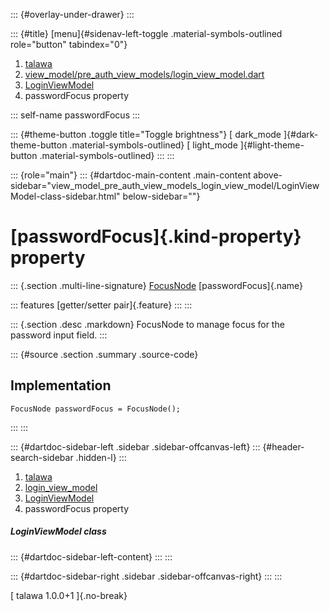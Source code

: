 ::: {#overlay-under-drawer}
:::

::: {#title}
[menu]{#sidenav-left-toggle .material-symbols-outlined role="button"
tabindex="0"}

1.  [talawa](../../index.html)
2.  [view_model/pre_auth_view_models/login_view_model.dart](../../view_model_pre_auth_view_models_login_view_model/)
3.  [LoginViewModel](../../view_model_pre_auth_view_models_login_view_model/LoginViewModel-class.html)
4.  passwordFocus property

::: self-name
passwordFocus
:::

::: {#theme-button .toggle title="Toggle brightness"}
[ dark_mode ]{#dark-theme-button .material-symbols-outlined} [
light_mode ]{#light-theme-button .material-symbols-outlined}
:::
:::

::: {role="main"}
::: {#dartdoc-main-content .main-content above-sidebar="view_model_pre_auth_view_models_login_view_model/LoginViewModel-class-sidebar.html" below-sidebar=""}
<div>

# [passwordFocus]{.kind-property} property

</div>

::: {.section .multi-line-signature}
[FocusNode](https://api.flutter.dev/flutter/widgets/FocusNode-class.html)
[passwordFocus]{.name}

::: features
[getter/setter pair]{.feature}
:::
:::

::: {.section .desc .markdown}
FocusNode to manage focus for the password input field.
:::

::: {#source .section .summary .source-code}
## Implementation

``` language-dart
FocusNode passwordFocus = FocusNode();
```
:::
:::

::: {#dartdoc-sidebar-left .sidebar .sidebar-offcanvas-left}
::: {#header-search-sidebar .hidden-l}
:::

1.  [talawa](../../index.html)
2.  [login_view_model](../../view_model_pre_auth_view_models_login_view_model/)
3.  [LoginViewModel](../../view_model_pre_auth_view_models_login_view_model/LoginViewModel-class.html)
4.  passwordFocus property

##### LoginViewModel class

::: {#dartdoc-sidebar-left-content}
:::
:::

::: {#dartdoc-sidebar-right .sidebar .sidebar-offcanvas-right}
:::
:::

[ talawa 1.0.0+1 ]{.no-break}
